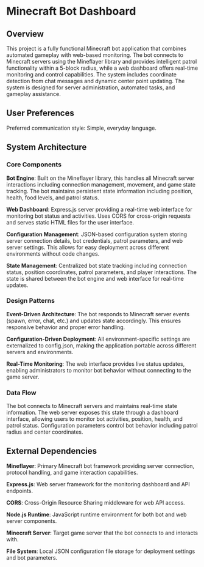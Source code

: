 # Minecraft Bot Dashboard

## Overview

This project is a fully functional Minecraft bot application that combines automated gameplay with web-based monitoring. The bot connects to Minecraft servers using the Mineflayer library and provides intelligent patrol functionality within a 5-block radius, while a web dashboard offers real-time monitoring and control capabilities. The system includes coordinate detection from chat messages and dynamic center point updating. The system is designed for server administration, automated tasks, and gameplay assistance.

## User Preferences

Preferred communication style: Simple, everyday language.

## System Architecture

### Core Components

**Bot Engine**: Built on the Mineflayer library, this handles all Minecraft server interactions including connection management, movement, and game state tracking. The bot maintains persistent state information including position, health, food levels, and patrol status.

**Web Dashboard**: Express.js server providing a real-time web interface for monitoring bot status and activities. Uses CORS for cross-origin requests and serves static HTML files for the user interface.

**Configuration Management**: JSON-based configuration system storing server connection details, bot credentials, patrol parameters, and web server settings. This allows for easy deployment across different environments without code changes.

**State Management**: Centralized bot state tracking including connection status, position coordinates, patrol parameters, and player interactions. The state is shared between the bot engine and web interface for real-time updates.

### Design Patterns

**Event-Driven Architecture**: The bot responds to Minecraft server events (spawn, error, chat, etc.) and updates state accordingly. This ensures responsive behavior and proper error handling.

**Configuration-Driven Deployment**: All environment-specific settings are externalized to config.json, making the application portable across different servers and environments.

**Real-Time Monitoring**: The web interface provides live status updates, enabling administrators to monitor bot behavior without connecting to the game server.

### Data Flow

The bot connects to Minecraft servers and maintains real-time state information. The web server exposes this state through a dashboard interface, allowing users to monitor bot activities, position, health, and patrol status. Configuration parameters control bot behavior including patrol radius and center coordinates.

## External Dependencies

**Mineflayer**: Primary Minecraft bot framework providing server connection, protocol handling, and game interaction capabilities.

**Express.js**: Web server framework for the monitoring dashboard and API endpoints.

**CORS**: Cross-Origin Resource Sharing middleware for web API access.

**Node.js Runtime**: JavaScript runtime environment for both bot and web server components.

**Minecraft Server**: Target game server that the bot connects to and interacts with.

**File System**: Local JSON configuration file storage for deployment settings and bot parameters.
